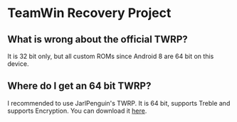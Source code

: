 # TeamWin Recovery Project

## What is wrong about the official TWRP?
It is 32 bit only, but all custom ROMs since Android 8 are 64 bit on this device.

## Where do I get an 64 bit TWRP?
I recommended to use JarlPenguin's TWRP. It is 64 bit, supports Treble and supports Encryption. You can download it [here](https://github.com/nift4/G5-Resources/releases/tag/twrp-jarlpenguin-3.4.0-0).
